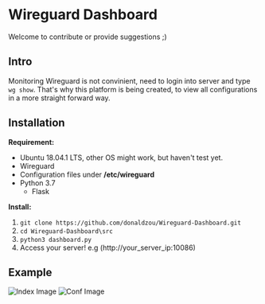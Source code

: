 # Wireguard Dashboard
Welcome to contribute or provide suggestions ;)
## Intro
Monitoring Wireguard is not convinient, need to login into server and type `wg show`. That's why this platform is being created, to view all configurations in a more straight forward way.
## Installation
**Requirement:**
- Ubuntu 18.04.1 LTS, other OS might work, but haven't test yet.
- Wireguard
- Configuration files under **/etc/wireguard**
- Python 3.7
  - Flask

**Install:**
1. `git clone https://github.com/donaldzou/Wireguard-Dashboard.git`
2. `cd Wireguard-Dashboard\src`
3. `python3 dashboard.py`
4. Access your server! e.g (http://your_server_ip:10086)

## Example
![Index Image](https://github.com/donaldzou/Wireguard-Dashboard/raw/main/src/static/index.png)
![Conf Image](https://github.com/donaldzou/wireguard-dashboard/raw/main/src/static/configuration.png)
